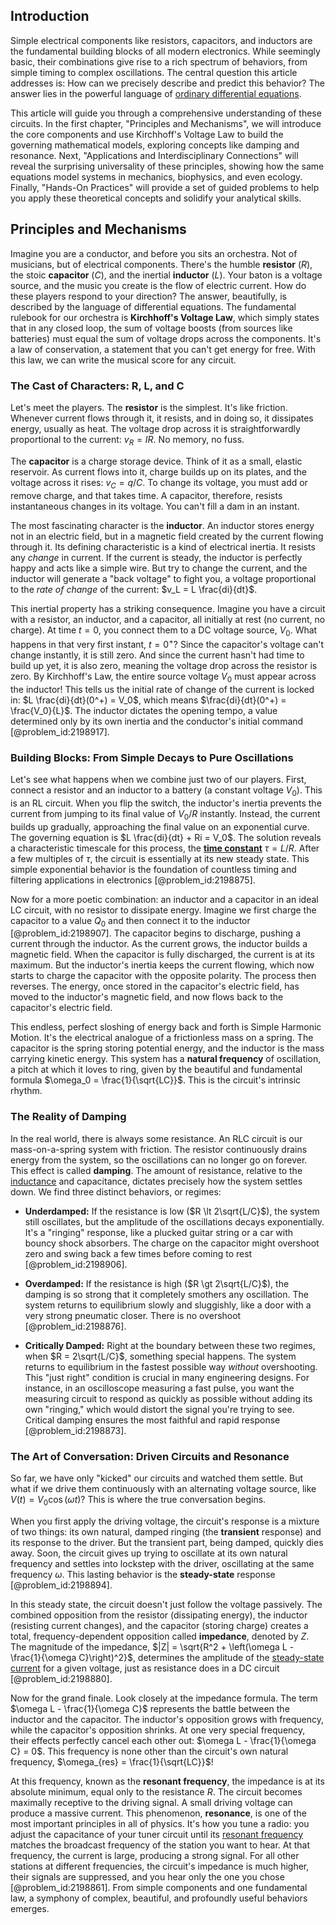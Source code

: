 ## Introduction
Simple electrical components like resistors, capacitors, and inductors are the fundamental building blocks of all modern electronics. While seemingly basic, their combinations give rise to a rich spectrum of behaviors, from simple timing to complex oscillations. The central question this article addresses is: How can we precisely describe and predict this behavior? The answer lies in the powerful language of [ordinary differential equations](@article_id:146530).

This article will guide you through a comprehensive understanding of these circuits. In the first chapter, "Principles and Mechanisms", we will introduce the core components and use Kirchhoff's Voltage Law to build the governing mathematical models, exploring concepts like damping and resonance. Next, "Applications and Interdisciplinary Connections" will reveal the surprising universality of these principles, showing how the same equations model systems in mechanics, biophysics, and even ecology. Finally, "Hands-On Practices" will provide a set of guided problems to help you apply these theoretical concepts and solidify your analytical skills.

## Principles and Mechanisms

Imagine you are a conductor, and before you sits an orchestra. Not of musicians, but of electrical components. There's the humble **resistor** ($R$), the stoic **capacitor** ($C$), and the inertial **inductor** ($L$). Your baton is a voltage source, and the music you create is the flow of electric current. How do these players respond to your direction? The answer, beautifully, is described by the language of differential equations. The fundamental rulebook for our orchestra is **Kirchhoff's Voltage Law**, which simply states that in any closed loop, the sum of voltage boosts (from sources like batteries) must equal the sum of voltage drops across the components. It's a law of conservation, a statement that you can't get energy for free. With this law, we can write the musical score for any circuit.

### The Cast of Characters: R, L, and C

Let's meet the players. The **resistor** is the simplest. It's like friction. Whenever current flows through it, it resists, and in doing so, it dissipates energy, usually as heat. The voltage drop across it is straightforwardly proportional to the current: $v_R = I R$. No memory, no fuss.

The **capacitor** is a charge storage device. Think of it as a small, elastic reservoir. As current flows into it, charge builds up on its plates, and the voltage across it rises: $v_C = q/C$. To change its voltage, you must add or remove charge, and that takes time. A capacitor, therefore, resists instantaneous changes in its voltage. You can't fill a dam in an instant.

The most fascinating character is the **inductor**. An inductor stores energy not in an electric field, but in a magnetic field created by the current flowing through it. Its defining characteristic is a kind of electrical inertia. It resists any *change* in current. If the current is steady, the inductor is perfectly happy and acts like a simple wire. But try to change the current, and the inductor will generate a "back voltage" to fight you, a voltage proportional to the *rate of change* of the current: $v_L = L \frac{di}{dt}$.

This inertial property has a striking consequence. Imagine you have a circuit with a resistor, an inductor, and a capacitor, all initially at rest (no current, no charge). At time $t=0$, you connect them to a DC voltage source, $V_0$. What happens in that very first instant, $t=0^+$? Since the capacitor's voltage can't change instantly, it is still zero. And since the current hasn't had time to build up yet, it is also zero, meaning the voltage drop across the resistor is zero. By Kirchhoff's Law, the entire source voltage $V_0$ must appear across the inductor! This tells us the initial rate of change of the current is locked in: $L \frac{di}{dt}(0^+) = V_0$, which means $\frac{di}{dt}(0^+) = \frac{V_0}{L}$. The inductor dictates the opening tempo, a value determined only by its own inertia and the conductor's initial command [@problem_id:2198917].

### Building Blocks: From Simple Decays to Pure Oscillations

Let's see what happens when we combine just two of our players. First, connect a resistor and an inductor to a battery (a constant voltage $V_0$). This is an RL circuit. When you flip the switch, the inductor's inertia prevents the current from jumping to its final value of $V_0/R$ instantly. Instead, the current builds up gradually, approaching the final value on an exponential curve. The governing equation is $L \frac{di}{dt} + Ri = V_0$. The solution reveals a characteristic timescale for this process, the **[time constant](@article_id:266883)** $\tau = L/R$. After a few multiples of $\tau$, the circuit is essentially at its new steady state. This simple exponential behavior is the foundation of countless timing and filtering applications in electronics [@problem_id:2198875].

Now for a more poetic combination: an inductor and a capacitor in an ideal LC circuit, with no resistor to dissipate energy. Imagine we first charge the capacitor to a value $Q_0$ and then connect it to the inductor [@problem_id:2198907]. The capacitor begins to discharge, pushing a current through the inductor. As the current grows, the inductor builds a magnetic field. When the capacitor is fully discharged, the current is at its maximum. But the inductor's inertia keeps the current flowing, which now starts to charge the capacitor with the opposite polarity. The process then reverses. The energy, once stored in the capacitor's electric field, has moved to the inductor's magnetic field, and now flows back to the capacitor's electric field.

This endless, perfect sloshing of energy back and forth is Simple Harmonic Motion. It's the electrical analogue of a frictionless mass on a spring. The capacitor is the spring storing potential energy, and the inductor is the mass carrying kinetic energy. This system has a **natural frequency** of oscillation, a pitch at which it loves to ring, given by the beautiful and fundamental formula $\omega_0 = \frac{1}{\sqrt{LC}}$. This is the circuit's intrinsic rhythm.

### The Reality of Damping

In the real world, there is always some resistance. An RLC circuit is our mass-on-a-spring system with friction. The resistor continuously drains energy from the system, so the oscillations can no longer go on forever. This effect is called **damping**. The amount of resistance, relative to the [inductance](@article_id:275537) and capacitance, dictates precisely how the system settles down. We find three distinct behaviors, or regimes:

*   **Underdamped:** If the resistance is low ($R \lt 2\sqrt{L/C}$), the system still oscillates, but the amplitude of the oscillations decays exponentially. It's a "ringing" response, like a plucked guitar string or a car with bouncy shock absorbers. The charge on the capacitor might overshoot zero and swing back a few times before coming to rest [@problem_id:2198906].

*   **Overdamped:** If the resistance is high ($R \gt 2\sqrt{L/C}$), the damping is so strong that it completely smothers any oscillation. The system returns to equilibrium slowly and sluggishly, like a door with a very strong pneumatic closer. There is no overshoot [@problem_id:2198876].

*   **Critically Damped:** Right at the boundary between these two regimes, when $R = 2\sqrt{L/C}$, something special happens. The system returns to equilibrium in the fastest possible way *without* overshooting. This "just right" condition is crucial in many engineering designs. For instance, in an oscilloscope measuring a fast pulse, you want the measuring circuit to respond as quickly as possible without adding its own
    "ringing," which would distort the signal you're trying to see. Critical damping ensures the most faithful and rapid response [@problem_id:2198873].

### The Art of Conversation: Driven Circuits and Resonance

So far, we have only "kicked" our circuits and watched them settle. But what if we drive them continuously with an alternating voltage source, like $V(t) = V_0 \cos(\omega t)$? This is where the true conversation begins.

When you first apply the driving voltage, the circuit's response is a mixture of two things: its own natural, damped ringing (the **transient** response) and its response to the driver. But the transient part, being damped, quickly dies away. Soon, the circuit gives up trying to oscillate at its own natural frequency and settles into lockstep with the driver, oscillating at the same frequency $\omega$. This lasting behavior is the **steady-state** response [@problem_id:2198894].

In this steady state, the circuit doesn't just follow the voltage passively. The combined opposition from the resistor (dissipating energy), the inductor (resisting current changes), and the capacitor (storing charge) creates a total, frequency-dependent opposition called **impedance**, denoted by $Z$. The magnitude of the impedance, $|Z| = \sqrt{R^2 + \left(\omega L - \frac{1}{\omega C}\right)^2}$, determines the amplitude of the [steady-state current](@article_id:276071) for a given voltage, just as resistance does in a DC circuit [@problem_id:2198880].

Now for the grand finale. Look closely at the impedance formula. The term $\omega L - \frac{1}{\omega C}$ represents the battle between the inductor and the capacitor. The inductor's opposition grows with frequency, while the capacitor's opposition shrinks. At one very special frequency, their effects perfectly cancel each other out: $\omega L - \frac{1}{\omega C} = 0$. This frequency is none other than the circuit's own natural frequency, $\omega_{res} = \frac{1}{\sqrt{LC}}$!

At this frequency, known as the **resonant frequency**, the impedance is at its absolute minimum, equal only to the resistance $R$. The circuit becomes maximally receptive to the driving signal. A small driving voltage can produce a massive current. This phenomenon, **resonance**, is one of the most important principles in all of physics. It's how you tune a radio: you adjust the capacitance of your tuner circuit until its [resonant frequency](@article_id:265248) matches the broadcast frequency of the station you want to hear. At that frequency, the current is large, producing a strong signal. For all other stations at different frequencies, the circuit's impedance is much higher, their signals are suppressed, and you hear only the one you chose [@problem_id:2198861]. From simple components and one fundamental law, a symphony of complex, beautiful, and profoundly useful behaviors emerges.